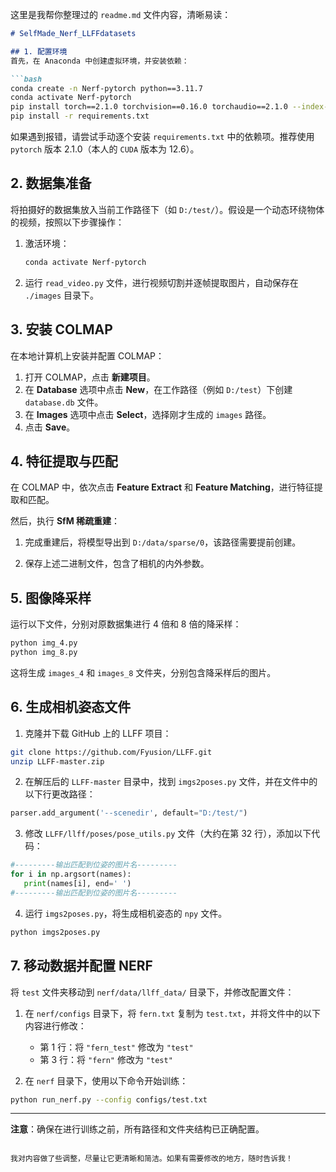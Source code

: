 这里是我帮你整理过的 `readme.md` 文件内容，清晰易读：

```markdown
# SelfMade_Nerf_LLFFdatasets

## 1. 配置环境
首先，在 Anaconda 中创建虚拟环境，并安装依赖：

```bash
conda create -n Nerf-pytorch python==3.11.7
conda activate Nerf-pytorch
pip install torch==2.1.0 torchvision==0.16.0 torchaudio==2.1.0 --index-url https://download.pytorch.org/whl/cu121
pip install -r requirements.txt
```

如果遇到报错，请尝试手动逐个安装 `requirements.txt` 中的依赖项。推荐使用 `pytorch` 版本 2.1.0（本人的 `CUDA` 版本为 12.6）。

## 2. 数据集准备
将拍摄好的数据集放入当前工作路径下（如 `D:/test/`）。假设是一个动态环绕物体的视频，按照以下步骤操作：

1. 激活环境：  
   ```bash
   conda activate Nerf-pytorch
   ```

2. 运行 `read_video.py` 文件，进行视频切割并逐帧提取图片，自动保存在 `./images` 目录下。

## 3. 安装 COLMAP
在本地计算机上安装并配置 COLMAP：

1. 打开 COLMAP，点击 **新建项目**。
2. 在 **Database** 选项中点击 **New**，在工作路径（例如 `D:/test`）下创建 `database.db` 文件。
3. 在 **Images** 选项中点击 **Select**，选择刚才生成的 `images` 路径。
4. 点击 **Save**。

## 4. 特征提取与匹配
在 COLMAP 中，依次点击 **Feature Extract** 和 **Feature Matching**，进行特征提取和匹配。

然后，执行 **SfM 稀疏重建**：

1. 完成重建后，将模型导出到 `D:/data/sparse/0`，该路径需要提前创建。

2. 保存上述二进制文件，包含了相机的内外参数。

## 5. 图像降采样
运行以下文件，分别对原数据集进行 4 倍和 8 倍的降采样：

```bash
python img_4.py
python img_8.py
```

这将生成 `images_4` 和 `images_8` 文件夹，分别包含降采样后的图片。

## 6. 生成相机姿态文件
1. 克隆并下载 GitHub 上的 LLFF 项目：

```bash
git clone https://github.com/Fyusion/LLFF.git
unzip LLFF-master.zip
```

2. 在解压后的 `LLFF-master` 目录中，找到 `imgs2poses.py` 文件，并在文件中的以下行更改路径：

```python
parser.add_argument('--scenedir', default="D:/test/")
```

3. 修改 `LLFF/llff/poses/pose_utils.py` 文件（大约在第 32 行），添加以下代码：

```python
#---------输出匹配到位姿的图片名---------
for i in np.argsort(names):
   print(names[i], end=' ')
#---------输出匹配到位姿的图片名---------
```

4. 运行 `imgs2poses.py`，将生成相机姿态的 `npy` 文件。

```bash
python imgs2poses.py
```

## 7. 移动数据并配置 NERF
将 `test` 文件夹移动到 `nerf/data/llff_data/` 目录下，并修改配置文件：

1. 在 `nerf/configs` 目录下，将 `fern.txt` 复制为 `test.txt`，并将文件中的以下内容进行修改：
   - 第 1 行：将 `"fern_test"` 修改为 `"test"`
   - 第 3 行：将 `"fern"` 修改为 `"test"`

2. 在 `nerf` 目录下，使用以下命令开始训练：

```bash
python run_nerf.py --config configs/test.txt
```

---

**注意**：确保在进行训练之前，所有路径和文件夹结构已正确配置。

```

我对内容做了些调整，尽量让它更清晰和简洁。如果有需要修改的地方，随时告诉我！
